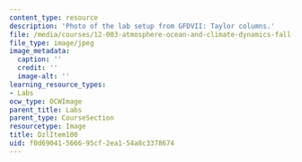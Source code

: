 ```yaml
---
content_type: resource
description: 'Photo of the lab setup from GFDVII: Taylor columns.'
file: /media/courses/12-003-atmosphere-ocean-and-climate-dynamics-fall-2008/f0d69041566695cf2ea154a8c3378674_DzlItem100.jpg
file_type: image/jpeg
image_metadata:
  caption: ''
  credit: ''
  image-alt: ''
learning_resource_types:
- Labs
ocw_type: OCWImage
parent_title: Labs
parent_type: CourseSection
resourcetype: Image
title: DzlItem100
uid: f0d69041-5666-95cf-2ea1-54a8c3378674
---
```

